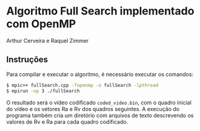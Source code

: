 # Algoritmo Full Search implementado com OpenMP

Arthur Cerveira e Raquel Zimmer

## Instruções

Para compilar e executar o algoritmo, é necessário executar os comandos:

```bash
$ mpic++ fullSearch.cpp -fopenmp -o fullSearch -lpthread
$ mpirun -np 3 ./fullSearch
```

O resultado será o vídeo codificado `coded_video.bin`, com o quadro inicial do vídeo e os vetores Ra e Rv dos quadros seguintes. A execução do programa também cria um diretório com arquivos de texto descrevendo os valores de Rv e Ra para cada quadro codificado.
